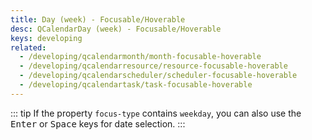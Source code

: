 ```yaml
---
title: Day (week) - Focusable/Hoverable
desc: QCalendarDay (week) - Focusable/Hoverable
keys: developing
related:
  - /developing/qcalendarmonth/month-focusable-hoverable
  - /developing/qcalendarresource/resource-focusable-hoverable
  - /developing/qcalendarscheduler/scheduler-focusable-hoverable
  - /developing/qcalendartask/task-focusable-hoverable
---
```

::: tip
If the property `focus-type` contains `weekday`, you can also use the <kbd>Enter</kbd> or <kbd>Space</kbd> keys for date selection.
:::

<example-viewer
  title="Focusable/Hoverable"
  file="WeekFocusableHoverable"
  codepen-title="QCalendarDay"
/>
